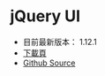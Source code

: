 # jQuery UI

-   目前最新版本： 1.12.1
-   [下載頁](https://code.jquery.com/ui/)
-   [Github Source](https://github.com/jquery/codeorigin.jquery.com/tree/master/cdn/ui/)

